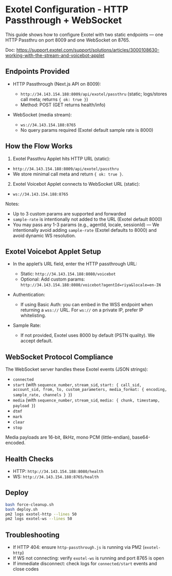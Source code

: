 # Exotel Configuration - HTTP Passthrough + WebSocket

This guide shows how to configure Exotel with two static endpoints — one HTTP Passthru on port 8009 and one WebSocket on 8765.

Doc: https://support.exotel.com/support/solutions/articles/3000108630-working-with-the-stream-and-voicebot-applet

## Endpoints Provided

- HTTP Passthrough (Next.js API on 8009):
  - `http://34.143.154.188:8009/api/exotel/passthru` (static; logs/stores call meta; returns `{ ok: true }`)
  - Method: POST (GET returns health/info)

- WebSocket (media stream):
  - `ws://34.143.154.188:8765`
  - No query params required (Exotel default sample rate is 8000)

## How the Flow Works

1. Exotel Passthru Applet hits HTTP URL (static):
  - `http://34.143.154.188:8009/api/exotel/passthru`
  - We store minimal call meta and return `{ ok: true }`.
2. Exotel Voicebot Applet connects to WebSocket URL (static):
  - `ws://34.143.154.188:8765`

Notes:
- Up to 3 custom params are supported and forwarded
- `sample-rate` is intentionally not added to the URL (Exotel default 8000)
- You may pass any 1-3 params (e.g., agentId, locale, sessionId)
— We intentionally avoid adding `sample-rate` (Exotel defaults to 8000) and avoid dynamic WS resolution.

## Exotel Voicebot Applet Setup

- In the applet’s URL field, enter the HTTP passthrough URL:
  - Static: `http://34.143.154.188:8080/voicebot`
  - Optional: Add custom params: `http://34.143.154.188:8080/voicebot?agentId=riya&locale=en-IN`

- Authentication:
  - If using Basic Auth: you can embed in the WSS endpoint when returning a `wss://` URL. For `ws://` on a private IP, prefer IP whitelisting.

- Sample Rate:
  - If not provided, Exotel uses 8000 by default (PSTN quality). We accept default.

## WebSocket Protocol Compliance

The WebSocket server handles these Exotel events (JSON strings):

- `connected`
- `start` (with `sequence_number`, `stream_sid`, `start: { call_sid, account_sid, from, to, custom_parameters, media_format: { encoding, sample_rate, channels } }`)
- `media` (with `sequence_number`, `stream_sid`, `media: { chunk, timestamp, payload }`)
- `dtmf`
- `mark`
- `clear`
- `stop`

Media payloads are 16-bit, 8kHz, mono PCM (little-endian), base64-encoded.

## Health Checks

- HTTP: `http://34.143.154.188:8080/health`
- WS: `http://34.143.154.188:8765/health`

## Deploy

```bash
bash force-cleanup.sh
bash deploy.sh
pm2 logs exotel-http --lines 50
pm2 logs exotel-ws --lines 50
```

## Troubleshooting

- If HTTP 404: ensure `http-passthrough.js` is running via PM2 (`exotel-http`)
- If WS not connecting: verify `exotel-ws` is running and port 8765 is open
- If immediate disconnect: check logs for `connected/start` events and close codes
